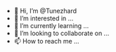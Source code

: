 - 👋 Hi, I’m @Tunezhard
- 👀 I’m interested in ...
- 🌱 I’m currently learning ...
- 💞️ I’m looking to collaborate on ...
- 📫 How to reach me ...

<!---
Tunezhard/Tunezhard is a ✨ special ✨ repository because its `README.md` (this file) appears on your GitHub profile.
You can click the Preview link to take a look at your changes.
--->
